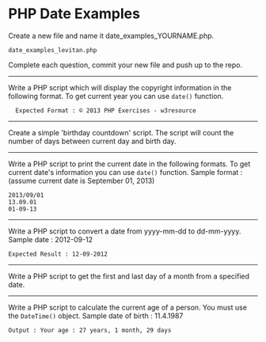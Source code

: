 # PHP Date Examples

Create a new file and name it date_examples_YOURNAME.php.

    date_examples_levitan.php

Complete each question, commit your new file and push up to the repo.

----
Write a PHP script which will display the copyright information in the following format. To get current year you can use `date()` function.


      Expected Format : © 2013 PHP Exercises - w3resource

----
Create a simple 'birthday countdown' script. The script will count the number of days between current day and birth day.

----

Write a PHP script to print the current date in the following formats. To get current date's information you can use `date()` function.
Sample format : (assume current date is September 01, 2013)


    2013/09/01
    13.09.01
    01-09-13

----
Write a PHP script to convert a date from yyyy-mm-dd to dd-mm-yyyy. Sample date : 2012-09-12

    Expected Result : 12-09-2012

----
Write a PHP script to get the first and last day of a month from a specified date.

----
Write a PHP script to calculate the current age of a person. You must use the `DateTime()` object. Sample date of birth : 11.4.1987

    Output : Your age : 27 years, 1 month, 29 days
